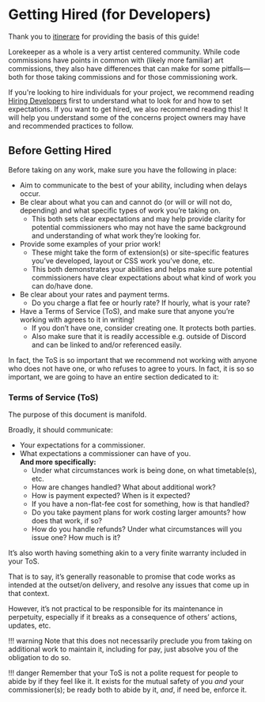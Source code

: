 # Getting Hired (for Developers)

Thank you to [itinerare](https://github.com/itinerare) for providing the basis of this guide!

Lorekeeper as a whole is a very artist centered community. While code commissions have points in common with (likely more familiar) art commissions, they also have differences that can make for some pitfalls— both for those taking commissions and for those commissioning work.

If you're looking to hire individuals for your project, we recommend reading [Hiring Developers](hiring-devs.md) first to understand what to look for and how to set expectations. If you want to get hired, we also recommend reading this! It will help you understand some of the concerns project owners may have and recommended practices to follow.

## Before Getting Hired

Before taking on any work, make sure you have the following in place:

- Aim to communicate to the best of your ability, including when delays occur.
- Be clear about what you can and cannot do (or will or will not do, depending) and what specific types of work you’re taking on.
    - This both sets clear expectations and may help provide clarity for potential commissioners who may not have the same background and understanding of what work they’re looking for.
- Provide some examples of your prior work!
    - These might take the form of extension(s) or site-specific features you’ve developed, layout or CSS work you’ve done, etc.
    - This both demonstrates your abilities and helps make sure potential commissioners have clear expectations about what kind of work you can do/have done.
- Be clear about your rates and payment terms.
    - Do you charge a flat fee or hourly rate? If hourly, what is your rate?
- Have a Terms of Service (ToS), and make sure that anyone you’re working with agrees to it in writing!
    - If you don’t have one, consider creating one. It protects both parties.
    - Also make sure that it is readily accessible e.g. outside of Discord and can be linked to and/or referenced easily.

In fact, the ToS is so important that we recommend not working with anyone who does not have one, or who refuses to agree to yours. In fact, it is so so important, we are going to have an entire section dedicated to it:

### Terms of Service (ToS)
The purpose of this document is manifold.

Broadly, it should communicate:

- Your expectations for a commissioner.
- What expectations a commissioner can have of you.  
**And more specifically:**
    - Under what circumstances work is being done, on what timetable(s), etc.
    - How are changes handled? What about additional work?
    - How is payment expected? When is it expected?
    - If you have a non-flat-fee cost for something, how is that handled?
    - Do you take payment plans for work costing larger amounts? how does that work, if so?
    - How do you handle refunds? Under what circumstances will you issue one? How much is it?

It’s also worth having something akin to a very finite warranty included in your ToS.

That is to say, it’s generally reasonable to promise that code works as intended at the outset/on delivery, and resolve any issues that come up in that context.

However, it’s not practical to be responsible for its maintenance in perpetuity, especially if it breaks as a consequence of others’ actions, updates, etc.

!!! warning
    Note that this does not necessarily preclude you from taking on additional work to maintain it, including for pay, just absolve you of the obligation to do so.

!!! danger
    Remember that your ToS is not a polite request for people to abide by if they feel like it.
    It exists for the mutual safety of you *and* your commissioner(s); be ready both to abide by it, *and*, if need be, enforce it.
